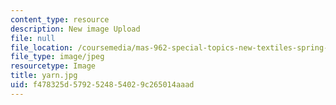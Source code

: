 ```yaml
---
content_type: resource
description: New image Upload
file: null
file_location: /coursemedia/mas-962-special-topics-new-textiles-spring-2010/f478325d5792524854029c265014aaad_yarn.jpg
file_type: image/jpeg
resourcetype: Image
title: yarn.jpg
uid: f478325d-5792-5248-5402-9c265014aaad
---
```

